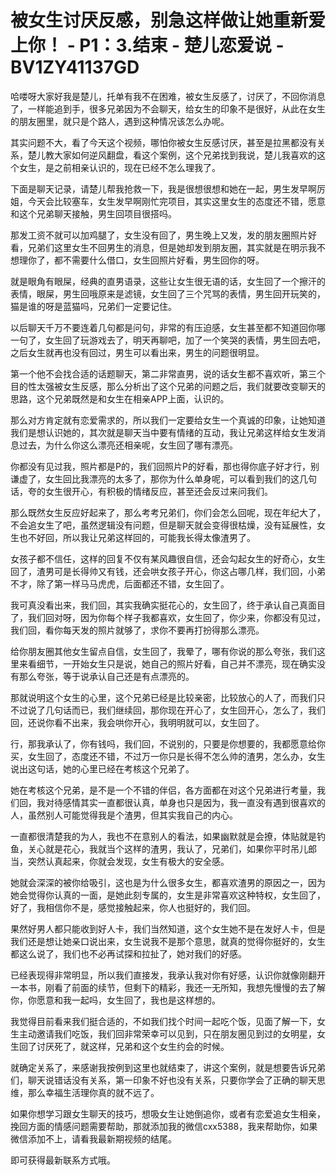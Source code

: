 # 被女生讨厌反感，别急这样做让她重新爱上你！ - P1：3.结束 - 楚儿恋爱说 - BV1ZY41137GD

哈喽呀大家好我是楚儿，托单有我不在困难，被女生反感了，讨厌了，不回你消息了，一样能追到手，很多兄弟因为不会聊天，给女生的印象不是很好，从此在女生的朋友圈里，就只是个路人，遇到这种情况该怎么办呢。

其实问题不大，看了今天这个视频，哪怕你被女生反感讨厌，甚至是拉黑都没有关系，楚儿教大家如何逆风翻盘，看这个案例，这个兄弟找到我说，楚儿我喜欢的这个女生，是之前相亲认识的，现在已经不怎么理我了。

下面是聊天记录，请楚儿帮我抢救一下，我是很想很想和她在一起，男生发早啊厉姐，今天会比较塞车，女生发早啊刚忙完项目，其实这里女生的态度还不错，愿意和这个兄弟聊天接触，男生回项目很搭吗。

那发工资不就可以加鸡腿了，女生没有回了，男生晚上又发，发的朋友圈照片好看，兄弟们这里女生不回男生的消息，但是她却发到朋友圈，其实就是在明示我不想理你了，都不需要什么借口，女生回照片好看，男生回你的呀。

就是眼角有眼屎，经典的直男语录，这些让女生很无语的话，女生回了一个擦汗的表情，眼屎，男生回哦原来是滤镜，女生回了三个咒骂的表情，男生回开玩笑的，猫是谁的呀是蓝猫吗，兄弟们一定要记住。

以后聊天千万不要连着几句都是问句，非常的有压迫感，女生甚至都不知道回你哪一句了，女生回了玩游戏去了，明天再聊吧，加了一个笑哭的表情，男生回去吧，之后女生就再也没有回过，男生可以看出来，男生的问题很明显。

第一个他不会找合适的话题聊天，第二非常直男，说的话女生都不喜欢听，第三个目的性太强被女生反感，那么分析出了这个兄弟的问题之后，我们就要改变聊天的思路，这个兄弟既然是和女生在相亲APP上面，认识的。

那么对方肯定就有恋爱需求的，所以我们一定要给女生一个真诚的印象，让她知道我们是想认识她的，其次就是聊天当中要有情绪的互动，我让兄弟这样给女生发消息过去，为什么你这么漂亮还相亲呢，女生回了哪有漂亮。

你都没有见过我，照片都是P的，我们回照片P的好看，那也得你底子好才行，别谦虚了，女生回比我漂亮的太多了，那你为什么单身呢，可以看到我们的这几句话，夸的女生很开心，有积极的情绪反应，甚至还会反过来问我们。

那么既然女生反应好起来了，那么考考兄弟们，你们会怎么回呢，现在年纪大了，不会追女生了吧，虽然逻辑没有问题，但是聊天就会变得很枯燥，没有延展性，女生也不好回，所以我让兄弟这样回的，可能我长得太像渣男了。

女孩子都不信任，这样的回复不仅有某风趣很自信，还会勾起女生的好奇心，女生回了，渣男可是长得帅又有钱，还会哄女孩子开心，你这占哪几样，我们回，小弟不才，除了第一样马马虎虎，后面都还不错，女生回了。

我可真没看出来，我们回，其实我确实挺花心的，女生回了，终于承认自己真面目了，我们回对呀，因为你每个样子我都喜欢，女生回了，你少来，你都没有见过，我们回，看你每天发的照片就够了，求你不要再打扮得那么漂亮。

给你朋友圈其他女生留点自信，女生回了，我晕了，哪有你说的那么夸张，我们这里来看细节，一开始女生只是说，她自己的照片好看，自己并不漂亮，现在确实没有那么夸张，等于说承认自己还是有点漂亮的。

那就说明这个女生的心里，这个兄弟已经是比较亲密，比较放心的人了，而我们只不过说了几句话而已，我们继续回，那你现在开心了，女生回开心，怎么了，我们回，还说你看不出来，我会哄你开心，我明明就可以，女生回了。

行，那我承认了，你有钱吗，我们回，不说别的，只要是你想要的，我都愿意给你买，女生回了，态度还不错，不过万一你只是长得不怎么帅的渣男，怎么办，女生说出这句话，她的心里已经在考核这个兄弟了。

她在考核这个兄弟，是不是一个不错的伴侣，各方面都在对这个兄弟进行考量，我们回，我对待感情其实一直都很认真，单身也只是因为，我一直没有遇到很喜欢的人，虽然别人可能觉得我是个渣男，但其实我自己的内心。

一直都很清楚我的为人，我也不在意别人的看法，如果幽默就是会撩，体贴就是钓鱼，关心就是花心，我就当个这样的渣男，我认了，兄弟们，如果你平时吊儿郎当，突然认真起来，你就会发现，女生有极大的安全感。

她就会深深的被你给吸引，这也是为什么很多女生，都喜欢渣男的原因之一，因为她会觉得你认真的一面，是她此刻专属的，女生是非常喜欢这种特权，女生回了，好了，我相信你不是，感觉接触起来，你人也挺好的，我们回。

果然好男人都只能收到好人卡，我们当然知道，这个女生她不是在发好人卡，但是我们还是想让她亲口说出来，女生说我不是那个意思，就真的觉得你挺好的，女生都这么说了，我们也不必再试探和拉扯了，她对我们的好感。

已经表现得非常明显，所以我们直接发，我承认我对你有好感，认识你就像刚翻开一本书，刚看了前面的续节，但剩下的精彩，我还一无所知，我想先慢慢的去了解你，你愿意和我一起吗，女生回了，我也是这样想的。

我觉得目前看来我们挺合适的，不如我们找个时间一起吃个饭，见面了解一下，女生主动邀请我们吃饭，我们回非常荣幸可以见到，只在朋友圈见到过的女明星，女生回了讨厌死了，就这样，兄弟和这个女生约会的时候。

就确定关系了，来感谢我按例到这里也就结束了，讲这个案例，就是想要告诉兄弟们，聊天说错话没有关系，第一印象不好也没有关系，只要你学会了正确的聊天思维，那么幸福生活理你真的就不远了。

如果你想学习跟女生聊天的技巧，想吸女生让她倒追你，或者有恋爱追女生相亲，挽回方面的情感问题需要帮助，那就添加我的微信cxx5388，我来帮助你，如果微信添加不上，请看我最新期视频的结尾。

即可获得最新联系方式哦。